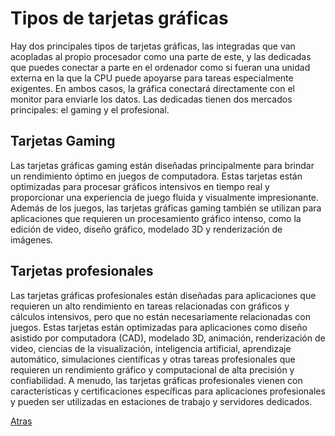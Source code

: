 # Tipos de tarjetas gráficas

Hay dos principales tipos de tarjetas gráficas, las integradas que van acopladas al propio procesador como una parte de este, y las dedicadas que puedes conectar a parte en el ordenador como si fueran una unidad externa en la que la CPU puede apoyarse para tareas especialmente exigentes. En ambos casos, la gráfica conectará directamente con el monitor para enviarle los datos. Las dedicadas tienen dos mercados principales: el gaming y el profesional.

## Tarjetas Gaming

Las tarjetas gráficas gaming están diseñadas principalmente para brindar un rendimiento óptimo en juegos de computadora. Estas tarjetas están optimizadas para procesar gráficos intensivos en tiempo real y proporcionar una experiencia de juego fluida y visualmente impresionante. Además de los juegos, las tarjetas gráficas gaming también se utilizan para aplicaciones que requieren un procesamiento gráfico intenso, como la edición de video, diseño gráfico, modelado 3D y renderización de imágenes.

## Tarjetas profesionales

Las tarjetas gráficas profesionales están diseñadas para aplicaciones que requieren un alto rendimiento en tareas relacionadas con gráficos y cálculos intensivos, pero que no están necesariamente relacionadas con juegos. Estas tarjetas están optimizadas para aplicaciones como diseño asistido por computadora (CAD), modelado 3D, animación, renderización de video, ciencias de la visualización, inteligencia artificial, aprendizaje automático, simulaciones científicas y otras tareas profesionales que requieren un rendimiento gráfico y computacional de alta precisión y confiabilidad. A menudo, las tarjetas gráficas profesionales vienen con características y certificaciones específicas para aplicaciones profesionales y pueden ser utilizadas en estaciones de trabajo y servidores dedicados.

[Atras](../README.md)
